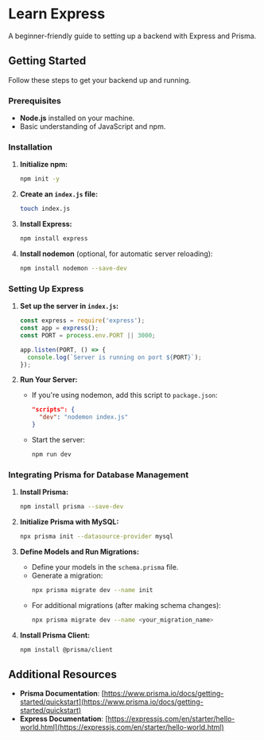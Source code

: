 

# Learn Express

A beginner-friendly guide to setting up a backend with Express and Prisma.

## Getting Started

Follow these steps to get your backend up and running.

### Prerequisites

- **Node.js** installed on your machine.
- Basic understanding of JavaScript and npm.

### Installation

1. **Initialize npm:**
   ```bash
   npm init -y
   ```

2. **Create an `index.js` file:**
   ```bash
   touch index.js
   ```

3. **Install Express:**
   ```bash
   npm install express
   ```

4. **Install nodemon** (optional, for automatic server reloading):
   ```bash
   npm install nodemon --save-dev
   ```

### Setting Up Express

1. **Set up the server in `index.js`:**

   ```javascript
   const express = require('express');
   const app = express();
   const PORT = process.env.PORT || 3000;

   app.listen(PORT, () => {
     console.log(`Server is running on port ${PORT}`);
   });
   ```

2. **Run Your Server:**
   - If you're using nodemon, add this script to `package.json`:
     ```json
     "scripts": {
       "dev": "nodemon index.js"
     }
     ```
   - Start the server:
     ```bash
     npm run dev
     ```

### Integrating Prisma for Database Management

1. **Install Prisma:**
   ```bash
   npm install prisma --save-dev
   ```

2. **Initialize Prisma with MySQL:**
   ```bash
   npx prisma init --datasource-provider mysql
   ```

3. **Define Models and Run Migrations:**
   - Define your models in the `schema.prisma` file.
   - Generate a migration:
     ```bash
     npx prisma migrate dev --name init
     ```
   - For additional migrations (after making schema changes):
     ```bash
     npx prisma migrate dev --name <your_migration_name>
     ```

4. **Install Prisma Client:**
   ```bash
   npm install @prisma/client
   ```

## Additional Resources

- **Prisma Documentation**: [https://www.prisma.io/docs/getting-started/quickstart](https://www.prisma.io/docs/getting-started/quickstart)
- **Express Documentation**: [https://expressjs.com/en/starter/hello-world.html](https://expressjs.com/en/starter/hello-world.html)

